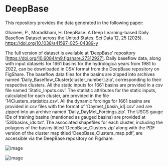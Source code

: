 # DeepBase
This repository provides the data generated in the following paper: 

Ghaneei, P., Moradkhani, H. DeepBase: A Deep Learning-based Daily Baseflow Dataset across the United States. Sci Data 12, 25 (2025). https://doi.org/10.1038/s41597-025-04389-y

The full version of dataset is available at ‘DeepBase’ repository [https://doi.org/10.6084/m9.figshare.27312927].
Daily baseflow data, along with input datasets for 1661 basins for the hydrologica years from 1981 to 2022, can be downloaded in CSV format from the DeepBase repository on FigShare. The baseflow data files for the basins are zipped into archives named ‘Daily_Baseflow_Cluster[cluster_number].zip’, corresponding to their respective clusters. All the static inputs for 1661 basins are provided in a csv file named ‘Static_Inputs.csv’.  The statistic attributes for the static inputs, calculated for each cluster, are provided in the file ‘14Clusters_statistics.csv’. All the dynamic forcings for 1661 basins are provided in csv files with the format of ‘Daymet_[basin_id].csv’ and  are zipped into an archive named ‘Daily_DayMet_Forcings.zip’. The USGS gauge IDs of training basins (mentioned as gauged basins) are provided at ‘530basins_ids.txt’. The associated shapefiles for each cluster, including the polygons of the basins titled ‘DeepBase_Clusters.zip’ along with the PDF version of the cluster map titled ‘DeepBase_Clusters_map.pdf’,  are accessible via the DeepBase repository on Figshare.




![image](https://github.com/user-attachments/assets/17645365-bfd9-46ec-849e-56e008ce6a82)



![image](https://github.com/user-attachments/assets/2e2392e8-b024-46db-ad20-bc44ec8b3324)

